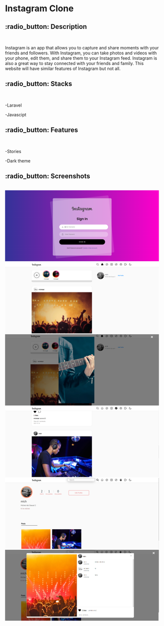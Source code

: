 # Instagram Clone
<h2> :radio_button: Description </h2>
<br>
<p> Instagram is an app that allows you to capture and share moments with your friends and followers. With Instagram, you can take photos and videos with your phone, edit them, and share them to your Instagram feed. Instagram is also a great way to stay connected with your friends and family. This website will have similar features of Instagram but not all. </p>
<h2> :radio_button: Stacks </h2>
<br>
<p>-Laravel</p>
<p>-Javascipt</p>
<h2> :radio_button: Features </h2>
<br>
<p>-Stories</p>
<p>-Dark theme</p>
<h2> :radio_button: Screenshots </h2>
<br>

<img src="Frontend\ss\ss1.png">
<img src="Frontend\ss\ss2.png">
<img  src="Frontend\ss\ss3.png">
<img  src="Frontend\ss\ss4.png">
<img  src="Frontend\ss\ss5.png">
<img  src="Frontend\ss\ss6.png">
